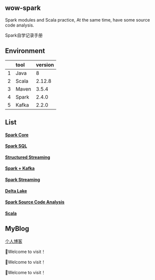 ## wow-spark

Spark modules and Scala practice, At the same time, have some source
code analysis.

Spark自学记录手册

## Environment

|   | tool  |version |
|:--|:------|:-------|
| 1 | Java  | 8      |
| 2 | Scala | 2.12.8 |
| 3 | Maven | 3.5.4  |
| 4 | Spark | 2.4.0  |
| 5 | Kafka | 2.2.0  |


## List

####  [Spark Core][spark]

####  [Spark SQL][sql]

####  [Structured Streaming][structure]

####  [Spark + Kafka][kafka]

####  [Spark Streaming][streaming]

####  [Delta Lake][delta lake]

####  [Spark Source Code Analysis][source]

####  [Scala][scala]

## MyBlog

[个人博客](http://www.sev7e0.site/)

:yellow_heart:Welcome to visit！

:yellow_heart:Welcome to visit！

:yellow_heart:Welcome to visit！



[spark]:https://github.com/sev7e0/spark-practice/tree/master/src/main/scala/com/sev7e0/spark/core
[sql]:https://github.com/sev7e0/spark-practice/tree/master/src/main/scala/com/sev7e0/spark/sql
[structure]:https://github.com/sev7e0/spark-practice/tree/master/src/main/scala/com/sev7e0/spark/structured_streaming
[kafka]:https://github.com/sev7e0/spark-practice/tree/master/src/main/scala/com/sev7e0/spark/kafka
[streaming]:https://github.com/sev7e0/spark-practice/tree/master/src/main/scala/com/sev7e0/spark/spark_streaming
[source]:https://github.com/sev7e0/spark-practice/tree/master/src/main/resources
[delta lake]:https://github.com/sev7e0/spark-practice/tree/master/src/main/scala/com/sev7e0/spark/delta
[scala]:https://github.com/sev7e0/spark-practice/tree/master/src/main/scala/com/sev7e0/spark/scala